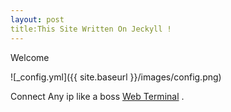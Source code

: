 ```yaml
---
layout: post
title:This Site Written On Jeckyll ! 
---
```


Welcome 

![_config.yml]({{ site.baseurl }}/images/config.png)

Connect Any ip like a boss [Web Terminal](https://0-00-4.github.io/telnet/terminal.html) .
